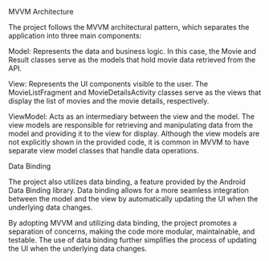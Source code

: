 MVVM Architecture

The project follows the MVVM architectural pattern, which separates the application into three main components:

Model: Represents the data and business logic. In this case, the Movie and Result classes serve as the models that hold movie data retrieved from the API.

View: Represents the UI components visible to the user. The MovieListFragment and MovieDetailsActivity classes serve as the views that display the list of movies and the movie details, respectively.

ViewModel: Acts as an intermediary between the view and the model. The view models are responsible for retrieving and manipulating data from the model and providing it to the view for display. Although the view models are not explicitly shown in the provided code, it is common in MVVM to have separate view model classes that handle data operations.

Data Binding

The project also utilizes data binding, a feature provided by the Android Data Binding library. Data binding allows for a more seamless integration between the model and the view by automatically updating the UI when the underlying data changes.


By adopting MVVM and utilizing data binding, the project promotes a separation of concerns, making the code more modular, maintainable, and testable. The use of data binding further simplifies the process of updating the UI when the underlying data changes.
